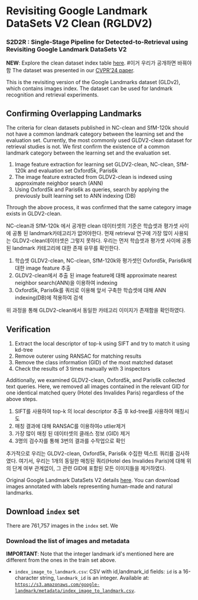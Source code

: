 # Revisiting Google Landmark DataSets V2 Clean (RGLDV2)
### S2D2R : Single-Stage Pipeline for Detected-to-Retrieval using Revisiting Google Landmark DataSets V2


**NEW**: Explore the clean dataset index table
[here](https://googledrive/deali/gldv2_new_clean). #이거 우리가 공개하면 바꿔야함
The dataset was presented in our [CVPR'24 paper](아카이브주소).

This is the revisiting version of the Google Landmarks dataset (GLDv2), which contains images index.
The dataset can be used for landmark recognition and retrieval experiments. 

## Confirming Overlapping Landmarks

The criteria for clean datasets published in NC-clean and SfM-120k should not have a common landmark category between the learning set and the evaluation set. 
Currently, the most commonly used GLDV2-clean dataset for retrieval studies is not.
We first confirm the existence of a common landmark category between the learning set and the evaluation set.
1. Image feature extraction for learning set GLDV2-clean, NC-clean, SfM-120k and evaluation set Oxford5k, Paris6k
2. The image feature extracted from GLDV2-clean is indexed using approximate neighbor search (ANN)
3. Using Oxford5k and Paris6k as queries, search by applying the previously built learning set to ANN indexing (DB)

Through the above process, it was confirmed that the same category image exists in GLDV2-clean.

NC-clean과 SfM-120k 에서 공개한 clean 데이터셋의 기준은 학습셋과 평가셋 사이에 공통 된 landmark카테고리가 없어야한다. 
현재 retrieval 연구에 가장 많이 사용되는 GLDV2-clean데이터셋은 그렇지 못하다.
우리는 먼저 학습셋과 평가셋 사이에 공통 된 landmark 카테고리에 대한 존재 유무를 확인한다.
1. 학습셋 GLDV2-clean, NC-clean, SfM-120k와 평가셋인 Oxford5k, Paris6k에 대한 image feature 추출
2. GLDV2-clean에서 추출 된 image feature에 대해 approximate nearest neighbor search(ANN)을 이용하여 indexing
3. Oxford5k, Paris6k를 쿼리로 이용해 앞서 구축한 학습셋에 대해 ANN indexing(DB)에 적용하여 검색

위 과정을 통해 GLDV2-clean에서 동일한 카테고리 이미지가 존재함을 확인하였다.

## Verification

1. Extract the local descriptor of top-k using SIFT and try to match it using kd-tree
2. Remove outerer using RANSAC for matching results
3. Remove the class information (GID) of the most matched dataset
4. Check the results of 3 times manually with 3 inspectors

Additionally, we examined GLDV2-clean, Oxford5k, and Paris6k collected text queries.
Here, we removed all images contained in the relevant GID for one identical matched query (Hotel des Invalides Paris) regardless of the above steps.

1. SIFT를 사용하여 top-k 의 local descriptor 추출 후 kd-tree를 사용하여 매칭시도
2. 매칭 결과에 대해 RANSAC를 이용하여o utlier제거
3. 가장 많이 매칭 된 데이터셋의 클래스 정보 (GID) 제거
4. 3명의 검수자를 통해 3번의 결과를 수작업으로 확인

추가적으로 우리는 GLDV2-clean, Oxford5k, Paris6k 수집한 텍스트 쿼리를 검사하였다.
여기서, 우리는 1개의 동일한 매칭된 쿼리(Hotel des Invalides Paris)에 대해 위의 단계 여부 관계없이, 그 관련 GID에 포함된 모든 이미지들을 제거하였다.


Original Google Landmark DataSets V2 details [here](https://github.com/cvdfoundation/google-landmark.git).
You can download images annotated with labels representing human-made and natural landmarks. 

## Download `index` set

There are 761,757 images in the `index` set.
We 
### Download the list of images and metadata

**IMPORTANT**: Note that the integer landmark id's mentioned here are different
from the ones in the train set above.

-   `index_image_to_landmark.csv`: CSV with id,landmark_id fields: `id` is a
    16-character string, `landmark_id` is an integer. Available at:
    [`https://s3.amazonaws.com/google-landmark/metadata/index_image_to_landmark.csv`](https://s3.amazonaws.com/google-landmark/metadata/index_image_to_landmark.csv).
